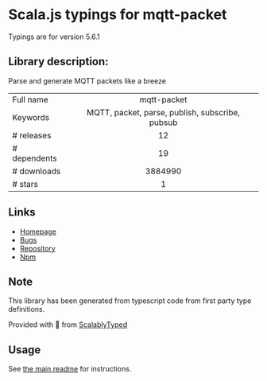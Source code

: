 
# Scala.js typings for mqtt-packet

Typings are for version 5.6.1

## Library description:
Parse and generate MQTT packets like a breeze

|                    |                 |
| ------------------ | :-------------: |
| Full name          | mqtt-packet |
| Keywords           | MQTT, packet, parse, publish, subscribe, pubsub |
| # releases         | 12 |
| # dependents       | 19 |
| # downloads        | 3884990 |
| # stars            | 1 |

## Links
- [Homepage](https://github.com/mqttjs/mqtt-packet)
- [Bugs](https://github.com/mqttjs/mqtt-packet/issues)
- [Repository](https://github.com/mqttjs/mqtt-packet)
- [Npm](https://www.npmjs.com/package/mqtt-packet)
    


## Note
This library has been generated from typescript code from first party type definitions.

Provided with :purple_heart: from [ScalablyTyped](https://github.com/oyvindberg/ScalablyTyped)

## Usage
See [the main readme](../../readme.md) for instructions.


